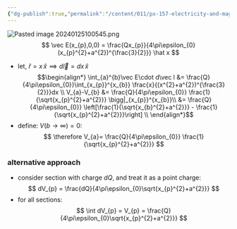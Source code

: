 ```yaml
---
{"dg-publish":true,"permalink":"/content/011/px-157-electricity-and-magnetism/px-157-b-electric-fields/ii-potentials/px-157-b8c-potential-of-a-ring-of-charges/","noteIcon":"1","created":"2025-08-27T13:14:00.326+01:00","updated":"2024-11-26T20:08:31.000+00:00"}
---
```


![Pasted image 20240125100545.png](/img/user/pics/Pasted%20image%2020240125100545.png)
$$
\vec E(x_{p},0,0) = \frac{Qx_{p}}{4\pi\epsilon_{0}(x_{p}^{2}+a^{2})^{\frac{3}{2}}} \hat x
$$
- let, $\hat r = x\,\hat x \implies d\vec l = dx\,\hat x$ 
$$\begin{align*}
\int_{a}^{b}\vec E\cdot d\vec l &= \frac{Q}{4\pi\epsilon_{0}}\int_{x_{p}}^{x_{b}} \frac{x}{(x^{2}+a^{2})^{\frac{3}{2}}}dx \\
V_{a}-V_{b} &= \frac{Q}{4\pi\epsilon_{0}} \frac{1}{\sqrt{x_{p}^{2}+a^{2}}} \bigg|_{x_{p}}^{x_{b}}\\
	&= \frac{Q}{4\pi\epsilon_{0}} \left[\frac{1}{\sqrt{x_{b}^{2}+a^{2}}} - \frac{1}{\sqrt{x_{p}^{2}+a^{2}}}\right] \\
\end{align*}$$
- define: $V(b\to\infty)=0$:
$$
\therefore V_{a}= \frac{Q}{4\pi\epsilon_{0}} \frac{1}{\sqrt{x_{p}^{2}+a^{2}}}
$$
### alternative approach
- consider section with charge $dQ$, and treat it as a point charge:
$$
dV_{p} = \frac{dQ}{4\pi\epsilon_{0}\sqrt{x_{p}^{2}+a^{2}}}
$$
- for all sections:
$$
\int dV_{p} = V_{p} = \frac{Q}{4\pi\epsilon_{0}\sqrt{x_{p}^{2}+a^{2}}}
$$
